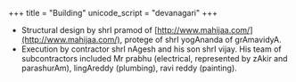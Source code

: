 +++
title = "Building"
unicode_script = "devanagari"
+++

- Structural design by shrI pramod of [http://www.mahijaa.com/](http://www.mahijaa.com/), protege of shrI yogAnanda of grAmavidyA.
- Execution by contractor shrI nAgesh and his son shrI vijay. His team of subcontractors included Mr prabhu (electrical, represented by zAkir and parashurAm), lingAreddy (plumbing), ravi reddy (painting).
